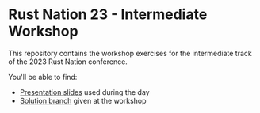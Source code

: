 # Rust Nation 23 - Intermediate Workshop

This repository contains the workshop exercises for the intermediate track of the 2023 Rust Nation conference.

You'll be able to find:
- [Presentation slides](slides.pdf) used during the day
- [Solution branch](https://github.com/codurance/rust-nation-intermediate-workshop/tree/solution) given at the workshop
